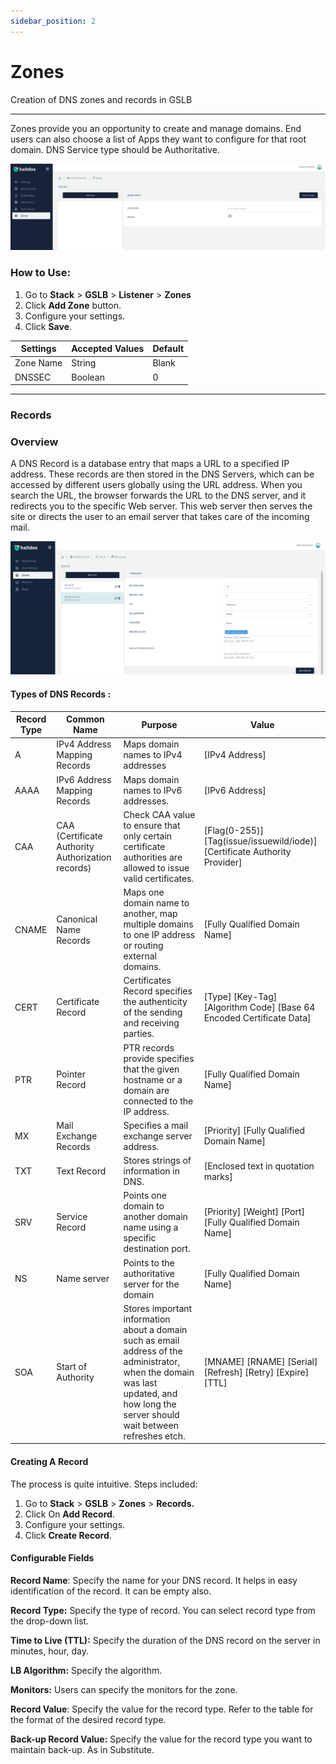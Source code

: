 ```yaml
---
sidebar_position: 2
---
```


# Zones

Creation of DNS zones and records in GSLB

---

Zones provide you an opportunity to create and manage domains. End users can also choose a list of Apps they want to configure for that root domain. DNS Service type should be Authoritative.  

![zones](/img/gslb/v6/docs/zones.png)

### How to Use:
1. Go to  **Stack** > **GSLB** > **Listener** > **Zones**
2. Click **Add Zone** button.
3. Configure your settings.
4. Click **Save**.

| Settings | Accepted Values | Default 
| ----------- | ----------- | -------- | 
| Zone Name  | String  | Blank 
| DNSSEC  | Boolean  |    0

---

### Records

### Overview

A DNS Record is a database entry that maps a URL to a specified IP address. These records are then stored in the DNS Servers, which can be accessed by different users globally using the URL address. When you search the URL, the browser forwards the URL to the DNS server, and it redirects you to the specific Web server. This web server then serves the site or directs the user to an email server that takes care of the incoming mail.

![records](/img/gslb/v6/docs/records.png)

#### Types of DNS Records :

| Record Type | Common Name | Purpose | Value 
| ----------- | ----------- | -------- | --- |
| A |IPv4 Address Mapping Records |Maps domain names to IPv4 addresses|[IPv4 Address]|
AAAA|IPv6 Address Mapping Records|Maps domain names to IPv6 addresses.|[IPv6 Address]
CAA |CAA (Certificate Authority Authorization records)|Check CAA value to ensure that only certain certificate authorities are allowed to issue valid certificates.| [Flag(0-255)] [Tag(issue/issuewild/iode)] [Certificate Authority Provider]
CNAME|Canonical Name Records|Maps one domain name to another, map multiple domains to one IP address or routing external domains.|[Fully Qualified Domain Name]
CERT |Certificate  Record |Certificates Record specifies  the authenticity of the sending and receiving parties.|[Type] [Key-Tag] [Algorithm Code] [Base 64 Encoded Certificate Data]
PTR|Pointer Record |PTR records provide specifies that the given hostname or a domain are connected to the IP address.|[Fully Qualified Domain Name]
MX|Mail Exchange Records|Specifies a mail exchange server address.|[Priority] [Fully Qualified Domain Name]
TXT|Text Record|Stores strings of information in DNS.|[Enclosed text in quotation marks]
SRV|Service Record|Points one domain to another domain name using a specific destination port.|[Priority] [Weight] [Port] [Fully Qualified Domain Name]
NS|Name server|Points to the authoritative server for the domain|[Fully Qualified Domain Name]
SOA|Start of Authority|Stores important information about a domain such as email address of the administrator, when the domain was last updated, and how long the server should wait between refreshes etch.|[MNAME] [RNAME] [Serial] [Refresh] [Retry] [Expire] [TTL]

#### Creating A Record

The process is quite intuitive. Steps included: 
1. Go to **Stack** > **GSLB** > **Zones** > **Records.**
2. Click On **Add Record**. 
3. Configure your settings. 
4. Click **Create Record**.

#### Configurable Fields

**Record Name**: Specify the name for your DNS record. It helps in easy identification of the record. It can be empty also. 

**Record Type:** Specify the type of record. You can select record type from the drop-down list.

**Time to Live (TTL):** Specify the duration of the DNS record on the server in minutes, hour, day.

**LB Algorithm:** Specify the algorithm.

**Monitors:** Users can specify the monitors for the zone.

**Record Value**: Specify the value for the record type. Refer to the table for the format of the desired record type.

**Back-up Record Value:** Specify the value for the record type you want to maintain back-up. As in Substitute.
